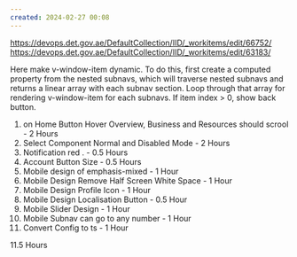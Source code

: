 ```yaml
---
created: 2024-02-27 00:08
---
```

https://devops.det.gov.ae/DefaultCollection/IID/_workitems/edit/66752/
https://devops.det.gov.ae/DefaultCollection/IID/_workitems/edit/63183/


Here make v-window-item dynamic. To do this, first create a computed property from the nested subnavs, which will traverse nested subnavs and returns a linear array with each subnav section. Loop through that array for rendering v-window-item for each subnavs. If item index > 0, show back button.

1. on Home Button Hover Overview, Business and Resources should scrool - 2 Hours
2. Select Component Normal and Disabled Mode - 2 Hours
3. Notification red . - 0.5 Hours
4. Account Button Size - 0.5 Hours
5. Mobile design of emphasis-mixed - 1 Hour
6. Mobile Design Remove Half Screen White Space - 1 Hour
7. Mobile Design Profile Icon - 1 Hour
8. Mobile Design Localisation Button - 0.5 Hour
9. Mobile Slider Design - 1 Hour
10. Mobile Subnav can go to any number - 1 Hour
11. Convert Config to ts - 1 Hour

11.5 Hours
